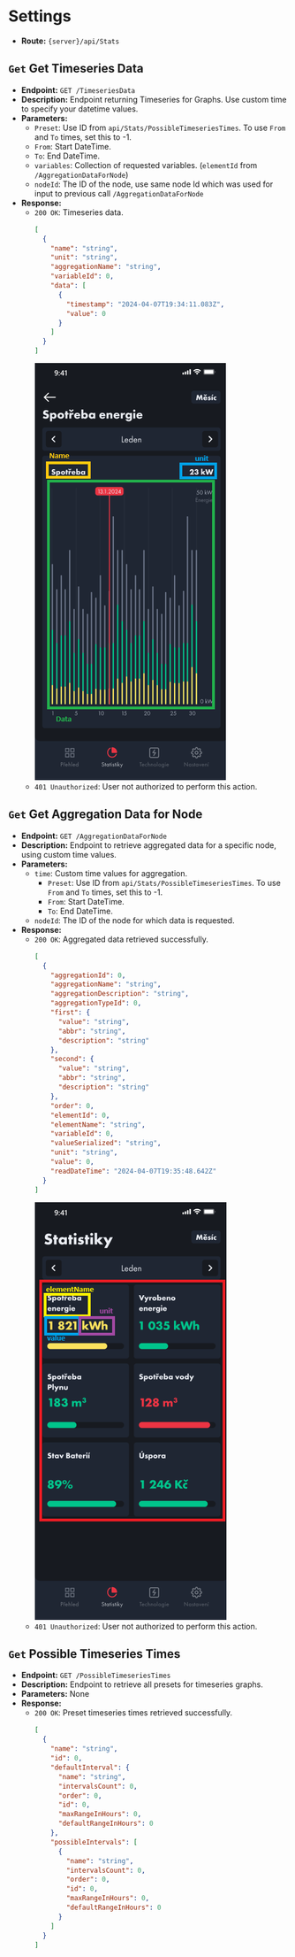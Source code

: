 # Settings

- **Route:** `{server}/api/Stats`

## `Get` Get Timeseries Data

- **Endpoint:** `GET /TimeseriesData`
- **Description:** Endpoint returning Timeseries for Graphs. Use custom time to specify your datetime values.
- **Parameters:**
  - `Preset`: Use ID from `api/Stats/PossibleTimeseriesTimes`. To use `From` and `To` times, set this to -1.
  - `From`: Start DateTime.
  - `To`: End DateTime.
  - `variables`: Collection of requested variables. (`elementId` from `/AggregationDataForNode`)
  - `nodeId`: The ID of the node, use same node Id which was used for input to previous call `/AggregationDataForNode`
- **Response:**
  - `200 OK`: Timeseries data.
    ```json
    [
      {
        "name": "string",
        "unit": "string",
        "aggregationName": "string",
        "variableId": 0,
        "data": [
          {
            "timestamp": "2024-04-07T19:34:11.083Z",
            "value": 0
          }
        ]
      }
    ]
    ```
    ![StatsDetail](../Images/StatsDetail.png)
  - `401 Unauthorized`: User not authorized to perform this action.

## `Get` Get Aggregation Data for Node

- **Endpoint:** `GET /AggregationDataForNode`
- **Description:** Endpoint to retrieve aggregated data for a specific node, using custom time values.
- **Parameters:**
  - `time`: Custom time values for aggregation.
    - `Preset`: Use ID from `api/Stats/PossibleTimeseriesTimes`. To use `From` and `To` times, set this to -1.
    - `From`: Start DateTime.
    - `To`: End DateTime.
  - `nodeId`: The ID of the node for which data is requested.
- **Response:**
  - `200 OK`: Aggregated data retrieved successfully.
    ```json
    [
      {
        "aggregationId": 0,
        "aggregationName": "string",
        "aggregationDescription": "string",
        "aggregationTypeId": 0,
        "first": {
          "value": "string",
          "abbr": "string",
          "description": "string"
        },
        "second": {
          "value": "string",
          "abbr": "string",
          "description": "string"
        },
        "order": 0,
        "elementId": 0,
        "elementName": "string",
        "variableId": 0,
        "valueSerialized": "string",
        "unit": "string",
        "value": 0,
        "readDateTime": "2024-04-07T19:35:48.642Z"
      }
    ]
    ```
    ![Stats](../Images/Stats.png)
  - `401 Unauthorized`: User not authorized to perform this action.

## `Get` Possible Timeseries Times

- **Endpoint:** `GET /PossibleTimeseriesTimes`
- **Description:** Endpoint to retrieve all presets for timeseries graphs.
- **Parameters:** None
- **Response:**
  - `200 OK`: Preset timeseries times retrieved successfully.
    ```json
    [
      {
        "name": "string",
        "id": 0,
        "defaultInterval": {
          "name": "string",
          "intervalsCount": 0,
          "order": 0,
          "id": 0,
          "maxRangeInHours": 0,
          "defaultRangeInHours": 0
        },
        "possibleIntervals": [
          {
            "name": "string",
            "intervalsCount": 0,
            "order": 0,
            "id": 0,
            "maxRangeInHours": 0,
            "defaultRangeInHours": 0
          }
        ]
      }
    ]
    ```
